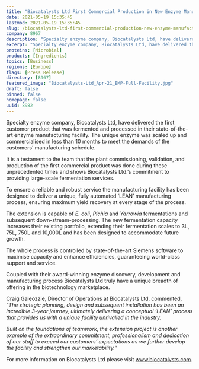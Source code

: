 ```yaml
---
title: "Biocatalysts Ltd First Commercial Production in New Enzyme Manufacturing Facility"
date: 2021-05-19 15:35:45
lastmod: 2021-05-19 15:35:45
slug: /biocatalysts-ltd-first-commercial-production-new-enzyme-manufacturing-facility
company: 8967
description: "Specialty enzyme company, Biocatalysts Ltd, have delivered the first customer product that was fermented and processed in their state-of-the-art enzyme manufacturing facility."
excerpt: "Specialty enzyme company, Biocatalysts Ltd, have delivered the first customer product that was fermented and processed in their state-of-the-art enzyme manufacturing facility."
proteins: [Microbial]
products: [Ingredients]
topics: [Business]
regions: [Europe]
flags: [Press Release]
directory: [8967]
featured_image: "Biocatalysts-Ltd_Apr-21_EMP-Full-Facility.jpg"
draft: false
pinned: false
homepage: false
uuid: 8982
---
```

<p>Specialty enzyme company, Biocatalysts Ltd, have delivered the first customer product that was fermented and processed in their state-of-the-art enzyme manufacturing facility. The unique enzyme was scaled up and commercialised in less than 10 months to meet the demands of the customers’ manufacturing schedule.</p>
<p>It is a testament to the team that the plant commissioning, validation, and production of the first commercial product was done during these unprecedented times and shows Biocatalysts Ltd.’s commitment to providing large-scale fermentation services.</p>
<p>To ensure a reliable and robust service the manufacturing facility has been designed to deliver a unique, fully automated ‘LEAN’ manufacturing process, ensuring maximum yield recovery at every stage of the process.</p>
<p>The extension is capable of <em>E. coli</em>, <em>Pichia</em> and <em>Yarrowia</em> fermentations and subsequent down-stream-processing. The new fermentation capacity increases their existing portfolio, extending their fermentation scales to 3L, 75L, 750L and 10,000L and has been designed to accommodate future growth.</p>
<p>The whole process is controlled by state-of-the-art Siemens software to maximise capacity and enhance efficiencies, guaranteeing world-class support and service.</p>
<p>Coupled with their award-winning enzyme discovery, development and manufacturing process Biocatalysts Ltd truly have a unique breadth of offering in the biotechnology marketplace.</p>
<p>Craig Galeozzie, Director of Operations at Biocatalysts Ltd, commented, “<em>The strategic planning, design and subsequent installation has been an incredible 3-year journey, ultimately delivering a conceptual ‘LEAN’ process that provides us with a unique facility unrivalled in the industry.</em></p>
<p><em>Built on the foundations of teamwork, the extension project is another example of the extraordinary commitment, professionalism and dedication of our staff to exceed our customers’ expectations as we further develop the facility and strengthen our marketability.</em>”</p>
<p>For more information on Biocatalysts Ltd please visit <a href="http://www.biocatalysts.com">www.biocatalysts.com</a>.</p>
